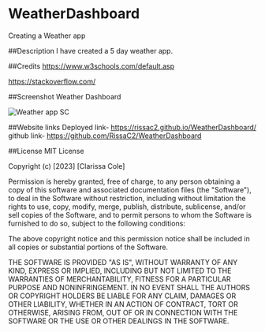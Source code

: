 # WeatherDashboard

Creating a Weather app

##Description
I have created a 5 day weather app.

##Credits
https://www.w3schools.com/default.asp

https://stackoverflow.com/

##Screenshot
Weather Dashboard


![Weather app SC](https://user-images.githubusercontent.com/105446766/225747771-d128061e-d7eb-4dde-bd1c-6a2c6449cf9e.png)


##Website links
Deployed link- https://rissac2.github.io/WeatherDashboard/
github link- https://github.com/RissaC2/WeatherDashboard

##License
MIT License

Copyright (c) [2023] [Clarissa Cole]

Permission is hereby granted, free of charge, to any person obtaining a copy of this software and associated documentation files (the "Software"), to deal in the Software without restriction, including without limitation the rights to use, copy, modify, merge, publish, distribute, sublicense, and/or sell copies of the Software, and to permit persons to whom the Software is furnished to do so, subject to the following conditions:

The above copyright notice and this permission notice shall be included in all copies or substantial portions of the Software.

THE SOFTWARE IS PROVIDED "AS IS", WITHOUT WARRANTY OF ANY KIND, EXPRESS OR IMPLIED, INCLUDING BUT NOT LIMITED TO THE WARRANTIES OF MERCHANTABILITY, FITNESS FOR A PARTICULAR PURPOSE AND NONINFRINGEMENT. IN NO EVENT SHALL THE AUTHORS OR COPYRIGHT HOLDERS BE LIABLE FOR ANY CLAIM, DAMAGES OR OTHER LIABILITY, WHETHER IN AN ACTION OF CONTRACT, TORT OR OTHERWISE, ARISING FROM, OUT OF OR IN CONNECTION WITH THE SOFTWARE OR THE USE OR OTHER DEALINGS IN THE SOFTWARE.
